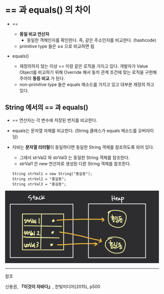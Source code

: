 # == 과 equals() 의 차이

* == 

  * **동일 비교 연산자**
    * 동일한 객체인지를 확인한다. 즉, 같은 주소인지를 비교한다. (hashcode)
  * primitive type 들은 **==** 으로 비교하면 됨
* equals()
  * 재정의하지 않는 이상 == 이랑 같은 로직을 가지고 있다. 개발자가 Value Object를 비교하기 위해 Override 해서 동치 관계 조건에 맞는 로직을 구현해주어야 **동등 비교** 가 된다.
  * non-primitive type 들은 equals 메소드를 가지고 있고 대부분 재정의 하고 있다.

## String 에서의 == 과 equals()

* == 연산자는 각 변수에 저장된 번지를 비교한다.
* equals는 문자열 자체를 비교한다. (String 클래스가 equals 메소드를 오버라이딩)

* 자바는 **문자열 리터럴**이 동일하다면 동일한 String 객체를 참조하도록 되어 있다. 

  * 그래서 strVal2 와 strVal3 는 동일한 String 객체를 참조한다.
  * strVal1 은 new 연산자로 생성된 다른 String 객체를 참조한다.

  ```
  String strVal1 = new String("홍길동");
  String strVal2 = "홍길동";
  String strVal3 = "홍길동";
  ```



![](./StringEquals.jpeg)

---

참조

신용권, **『**이것이 자바다**』**, 한빛미디어(2015), p500

